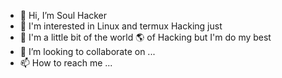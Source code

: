 - 👋 Hi, I’m Soul Hacker
- 👀 I'm interested in Linux and termux Hacking just 
- 🌱 I'm a little bit of the world 🌎 of Hacking but I'm do my best
- 💞️ I’m looking to collaborate on ...
- 📫 How to reach me ...

<!---
sivansap/sivansap is a ✨ special ✨ repository because its `README.md` (this file) appears on your GitHub profile.
You can click the Preview link to take a look at your changes.
--->
